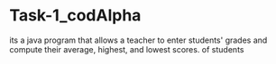 # Task-1_codAlpha
its a java program that allows a teacher to enter students' grades and compute their average, highest, and lowest scores. of students
